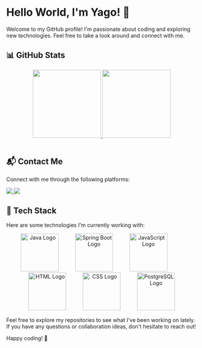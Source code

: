 # Hello World, I'm Yago! 👋

Welcome to my GitHub profile! I'm passionate about coding and exploring new technologies. Feel free to take a look around and connect with me.

## 📊 GitHub Stats

<div align="center">
  <table>
    <a href="https://github.com/Dim1trx">
      <img height="180em" src="https://github-readme-stats.vercel.app/api?username=dim1trx&show_icons=true&theme=tokyonight&include_all_commits=true&count_private=true"/>
      <img height="180em" src="https://github-readme-stats.vercel.app/api/top-langs/?username=dim1trx&layout=compact&langs_count=6&theme=tokyonight"/>
    </a>
  </table>
</div>

## 📬 Contact Me

Connect with me through the following platforms:

<div> 
  <a href="mailto:y.rodr1gues0811@outlook.com">
    <img src="https://img.shields.io/badge/-Email-%23333?style=for-the-badge&logo=gmail&logoColor=white" target="_blank">
  </a>
  <a href="https://www.linkedin.com/in/yago-rodrigues-35529025b/" target="_blank">
    <img src="https://img.shields.io/badge/-LinkedIn-%230077B5?style=for-the-badge&logo=linkedin&logoColor=white" target="_blank">
  </a> 
</div>

## 🚀 Tech Stack

Here are some technologies I'm currently working with:

<div align="center">
  <img src="https://cdn.jsdelivr.net/gh/devicons/devicon@latest/icons/java/java-original-wordmark.svg" alt="Java Logo" height="100" style="margin-right: 40px">
  <img src="https://cdn.jsdelivr.net/gh/devicons/devicon@latest/icons/spring/spring-original-wordmark.svg" alt="Spring Boot Logo" height="100" style="margin-right: 40px">
  <img src="https://cdn.jsdelivr.net/gh/devicons/devicon@latest/icons/javascript/javascript-original.svg" alt="JavaScript Logo" height="100" style="margin-right: 40px">
  <img src="https://cdn.jsdelivr.net/gh/devicons/devicon@latest/icons/html5/html5-original-wordmark.svg" alt="HTML Logo" height="100" style="margin-right: 40px">
  <img src="https://cdn.jsdelivr.net/gh/devicons/devicon@latest/icons/css3/css3-original-wordmark.svg" alt="CSS Logo" height="100" style="margin-right: 40px">
  <img src="https://cdn.jsdelivr.net/gh/devicons/devicon@latest/icons/postgresql/postgresql-original-wordmark.svg" alt="PostgreSQL Logo" height="100">
</div>

Feel free to explore my repositories to see what I've been working on lately. If you have any questions or collaboration ideas, don't hesitate to reach out!

Happy coding! 🚀
